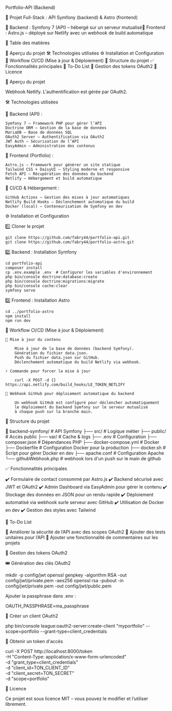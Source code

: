 Portfolio-API (Backend)

📂 Projet Full-Stack : API Symfony (backend) & Astro (frontend)

🔗 Backend : Symfony 7 (API) – hébergé sur un serveur mutualisé🔗 Frontend : Astro.js – déployé sur Netlify avec un webhook de build automatique

📖 Table des matières

🚀 Aperçu du projet
🛠️ Technologies utilisées
⚙️ Installation et Configuration
🔄 Workflow CI/CD (Mise à jour & Déploiement)
📂 Structure du projet
✅ Fonctionnalités principales
📌 To-Do List
🔑 Gestion des tokens OAuth2
📜 Licence

🚀 Aperçu du projet

Webhook Netlify. L'authentification est gérée par OAuth2.

🛠️ Technologies utilisées

🔹 Backend (API) :

    Symfony 7 – Framework PHP pour gérer l’API
    Doctrine ORM – Gestion de la base de données
    MariaDB – Base de données SQL
    OAuth2 Server – Authentification via OAuth2
    JWT Auth – Sécurisation de l’API
    EasyAdmin – Administration des contenus

🔹 Frontend (Portfolio) :

    Astro.js – Framework pour générer un site statique
    Tailwind CSS + DaisyUI – Styling moderne et responsive
    Fetch API – Récupération des données du backend
    Netlify – Hébergement et build automatique

🔹 CI/CD & Hébergement :

    GitHub Actions – Gestion des mises à jour automatiques
    Netlify Build Hooks – Déclenchement automatique du build
    Docker (local) – Conteneurisation de Symfony en dev

⚙️ Installation et Configuration

1️⃣ Cloner le projet

    git clone https://github.com/fabry44/portfolio-api.git
    git clone https://github.com/fabry44/portfolio-astro.git

2️⃣ Backend : Installation Symfony

    cd portfolio-api
    composer install
    cp .env.example .env  # Configurer les variables d'environnement
    php bin/console doctrine:database:create
    php bin/console doctrine:migrations:migrate
    php bin/console cache:clear
    symfony serve

3️⃣ Frontend : Installation Astro

    cd ../portfolio-astro
    npm install
    npm run dev

🔄 Workflow CI/CD (Mise à jour & Déploiement)

    🚀 Mise à jour du contenu

        Mise à jour de la base de données (backend Symfony).
        Génération du fichier data.json.
        Push du fichier data.json sur GitHub.
        Déclenchement automatique du build Netlify via webhook.

    ⚡ Commande pour forcer la mise à jour

        curl -X POST -d {} https://api.netlify.com/build_hooks/LE_TOKEN_NETLIFY

    🚨 Webhook GitHub pour déploiement automatique du backend

        Un webhook GitHub est configuré pour déclencher automatiquement
        le déploiement du backend Symfony sur le serveur mutualisé
        à chaque push sur la branche main.

📂 Structure du projet

📁 backend-symfony/        # API Symfony
├── src/                   # Logique métier
├── public/                # Accès public
├── var/                   # Cache & logs
├── .env                   # Configuration
├── composer.json          # Dépendances PHP
├── docker-compose.yml     # Docker
├── Dockerfile             # Configuration Docker pour la production
├── docker.sh              # Script pour gérer Docker en dev
├── apache.conf            # Configuration Apache
└── githubWebhook.php      # webhook lors d'un push sur le main de github

✅ Fonctionnalités principales

✔️ Formulaire de contact consommé par Astro.js
✔️ Backend sécurisé avec JWT et OAuth2
✔️ Admin Dashboard via EasyAdmin pour gérer le contenu
✔️ Stockage des données en JSON pour un rendu rapide
✔️ Déploiement automatisé via webhook surle serveur avec GitHub 
✔️ Utilisation de Docker en dev
✔️ Gestion des styles avec Tailwind

📌 To-Do List

🔹 Améliorer la sécurité de l’API avec des scopes OAuth2
🔹 Ajouter des tests unitaires pour l’API
🔹 Ajouter une fonctionnalité de commentaires sur les projets

🔑 Gestion des tokens OAuth2

🎟️ Génération des clés OAuth2

mkdir -p config/jwt
openssl genpkey -algorithm RSA -out config/jwt/private.pem -aes256
openssl rsa -pubout -in config/jwt/private.pem -out config/jwt/public.pem

Ajouter la passphrase dans .env :

OAUTH_PASSPHRASE=ma_passphrase

🔐 Créer un client OAuth2

php bin/console league:oauth2-server:create-client "myportfolio" --scope=portfolio --grant-type=client_credentials

🔑 Obtenir un token d'accès

curl -X POST http://localhost:8000/token \
    -H "Content-Type: application/x-www-form-urlencoded" \
    -d "grant_type=client_credentials" \
    -d "client_id=TON_CLIENT_ID" \
    -d "client_secret=TON_SECRET" \
    -d "scope=portfolio"

📜 Licence

Ce projet est sous licence MIT – vous pouvez le modifier et l’utiliser librement.

